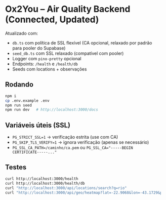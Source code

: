 # Ox2You – Air Quality Backend (Connected, Updated)

Atualizado com:
- `db.ts` com política de SSL flexível (CA opcional, relaxado por padrão para pooler do Supabase)
- `seed_db.ts` com SSL relaxado (compatível com pooler)
- Logger com `pino-pretty` opcional
- Endpoints: `/health` e `/health/db`
- Seeds com locations + observações

## Rodando
```bash
npm i
cp .env.example .env
npm run seed
npm run dev   # http://localhost:3000/docs
```

## Variáveis úteis (SSL)
- `PG_STRICT_SSL=1` → verificação estrita (use com CA)
- `PG_SKIP_TLS_VERIFY=1` → ignora verificação (apenas se necessário)
- `PG_SSL_CA_PATH=/caminho/ca.pem` ou `PG_SSL_CA="-----BEGIN CERTIFICATE-----..."`

## Testes
```bash
curl http://localhost:3000/health
curl http://localhost:3000/health/db
curl "http://localhost:3000/api/locations/search?q=rio"
curl "http://localhost:3000/api/geo/heatmap?lat=-22.9068&lon=-43.1729&pollutant=AOD&radius_km=100"
```
